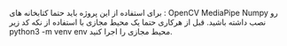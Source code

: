 برای استفاده از این پروژه باید حتما کتابخانه های :
OpenCV
MediaPipe
Numpy
رو نصب داشته باشید.
قبل از هرکاری حتما یک محیط مجازی با استفاده از نکه کد زیر python3 -m venv env محیط مجازی را اجرا کنید.
